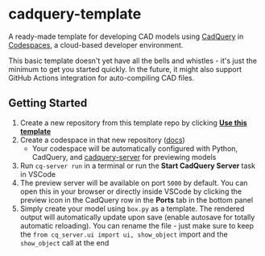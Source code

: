 # cadquery-template

A ready-made template for developing CAD models using [CadQuery](https://github.com/CadQuery/cadquery) in [Codespaces](https://github.com/features/codespaces), a cloud-based developer environment.

This basic template doesn't yet have all the bells and whistles - it's just the minimum to get you started quickly. In the future, it might also support GitHub Actions integration for auto-compiling CAD files.

## Getting Started

1. Create a new repository from this template repo by clicking [**Use this template**](https://github.com/iansan5653/cadquery-template/generate)
2. Create a codespace in that new repository ([docs](https://docs.github.com/en/codespaces/developing-in-codespaces/creating-a-codespace))
    - Your codespace will be automatically configured with Python, CadQuery, and [cadquery-server](https://pypi.org/project/cadquery-server/) for previewing models
3. Run `cq-server run` in a terminal or run the **Start CadQuery Server** task in VSCode
4. The preview server will be available on port `5000` by default. You can open this in your browser or directly inside VSCode by clicking the preview icon in the CadQuery row in the **Ports** tab in the bottom panel
5. Simply create your model using `box.py` as a template. The rendered output will automatically update upon save (enable autosave for totally automatic reloading). You can rename the file - just make sure to keep the `from cq_server.ui import ui, show_object` import and the `show_object` call at the end
